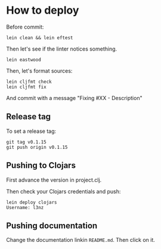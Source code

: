 # How to deploy

Before commit:

	lein clean && lein eftest

Then let's see if the linter notices something.

	lein eastwood

Then, let's format sources:

	lein cljfmt check
	lein cljfmt fix

And commit with a message "Fixing #XX - Description"

## Release tag

To set a release tag:

	git tag v0.1.15
	git push origin v0.1.15



## Pushing to Clojars

First advance the version in project.clj.

Then check your Clojars credentials and push:

	lein deploy clojars
	Username: l3nz
	

## Pushing documentation

Change the documentation linkin `README.md`. Then click on it.



